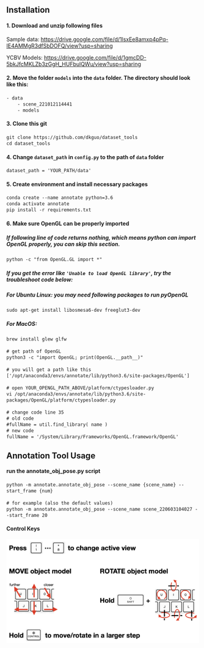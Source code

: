 ## Installation
#### 1. Download and unzip following files
Sample data: https://drive.google.com/file/d/1lsxEe8amxp4pPq-IE4AMMgR3dfSbDOFQ/view?usp=sharing

YCBV Models: https://drive.google.com/file/d/1gmcDD-5bkJfcMKLZb3zGgH_HUFbulQWu/view?usp=sharing


#### 2. Move the folder `models` into the `data` folder. The directory should look like this:
```
- data
    - scene_221012114441
    - models
```

#### 3. Clone this git
```
git clone https://github.com/dkguo/dataset_tools
cd dataset_tools
```

#### 4. Change `dataset_path` in `config.py` to the path of `data` folder
```
dataset_path = 'YOUR_PATH/data'
```

#### 5. Create environment and install necessary packages
```
conda create --name annotate python=3.6
conda activate annotate
pip install -r requirements.txt
```

#### 6. Make sure OpenGL can be properly imported
##### If following line of code returns nothing, which means python can import OpenGL properly, you can skip this section.
```
python -c "from OpenGL.GL import *"
```

##### If you get the error like `'Unable to load OpenGL library'`, try the troubleshoot code below:
##### For Ubuntu Linux: you may need following packages to run pyOpenGL
```
sudo apt-get install libosmesa6-dev freeglut3-dev
```

##### For MacOS:
```
brew install glew glfw

# get path of OpenGL
python3 -c "import OpenGL; print(OpenGL.__path__)"

# you will get a path like this
['/opt/anaconda3/envs/annotate/lib/python3.6/site-packages/OpenGL']

# open YOUR_OPENGL_PATH_ABOVE/platform/ctypesloader.py
vi /opt/anaconda3/envs/annotate/lib/python3.6/site-packages/OpenGL/platform/ctypesloader.py

# change code line 35
# old code
#fullName = util.find_library( name )
# new code
fullName = '/System/Library/Frameworks/OpenGL.framework/OpenGL'
```


## Annotation Tool Usage
#### run the annotate_obj_pose.py script
```
python -m annotate.annotate_obj_pose --scene_name {scene_name} --start_frame {num}

# for example (also the default values)
python -m annotate.annotate_obj_pose --scene_name scene_220603104027 --start_frame 20
```

#### Control Keys
<img src="instructions.png" alt="control keys"/>

